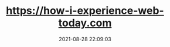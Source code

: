 ---
date: 2021-08-28 22:09:03
link:
  source: pocket
  source_url: https://getpocket.com
  text: https://how-i-experience-web-today.com
  url: https://how-i-experience-web-today.com/
source: pocket
syndicated:
- type: pocket
  url: https://how-i-experience-web-today.com/
- type: mastodon
  url: https://mastodon.technology/users/roytang/statuses/106836044028752719
- type: twitter
  url: https://twitter.com/roytang/status/1431741129834201091/
title: https://how-i-experience-web-today.com
---